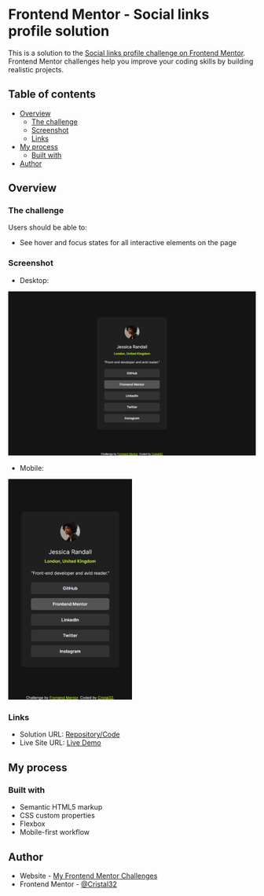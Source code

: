 # Frontend Mentor - Social links profile solution

This is a solution to the [Social links profile challenge on Frontend Mentor](https://www.frontendmentor.io/challenges/social-links-profile-UG32l9m6dQ). Frontend Mentor challenges help you improve your coding skills by building realistic projects. 

## Table of contents

- [Overview](#overview)
  - [The challenge](#the-challenge)
  - [Screenshot](#screenshot)
  - [Links](#links)
- [My process](#my-process)
  - [Built with](#built-with)
- [Author](#author)

## Overview

### The challenge

Users should be able to:

- See hover and focus states for all interactive elements on the page

### Screenshot

- Desktop:

![](./screenshot.png)

- Mobile:

<img src="screenshotMobile.png" alt="Mobile screenshot" width="50%" />

### Links

- Solution URL: [Repository/Code](https://github.com/Cristal32/frontend-mentor-challenges/tree/main/solutions/03.%20social-links-profile)
- Live Site URL: [Live Demo](https://cristal32.github.io/frontend-mentor-challenges/solutions/03.%20social-links-profile/)

## My process

### Built with

- Semantic HTML5 markup
- CSS custom properties
- Flexbox
- Mobile-first workflow

## Author

- Website - [My Frontend Mentor Challenges](https://cristal32.github.io/frontend-mentor-challenges/)
- Frontend Mentor - [@Cristal32](https://www.frontendmentor.io/profile/Cristal32)

